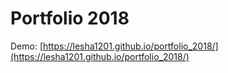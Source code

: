 # Portfolio 2018

Demo: [https://lesha1201.github.io/portfolio_2018/](https://lesha1201.github.io/portfolio_2018/)
